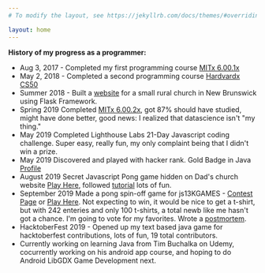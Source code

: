 ```yaml
---
# To modify the layout, see https://jekyllrb.com/docs/themes/#overriding-theme-defaults

layout: home
---
```


**History of my progress as a programmer:**

* Aug 3, 2017 - Completed my first programming course [MITx 6.00.1x](https://courses.edx.org/certificates/b5b76097fe4744a6a5b291b0415df7da "Introduction to Computer Science and Programming Using Python Certificate")
* May 2, 2018 - Completed a second programming course [Hardvardx CS50](https://courses.edx.org/certificates/85a4648c716b4ed1b3f2f43b765a8620 "CS50's Introduction to Computer Science Certificate")
* Summer 2018 - Built a [website](https://www.riversidealbertchurch.com "My final project for CS50") for a small rural church in New Brunswick using Flask Framework.
* Spring 2019 Completed [MITx 6.00.2x]( https://courses.edx.org/certificates/675b83f497ad40f7a4896e4055c51d35), got 87% should have studied, might have done better, good news: I realized that datascience isn't "my thing."
* May 2019 Completed Lighthouse Labs 21-Day Javascript coding challenge. Super easy, really fun, my only complaint being that I didn't win a prize. 
* May 2019 Discovered and played with hacker rank. Gold Badge in Java [Profile](https://www.hackerrank.com/vertfromage?)
* August 2019 Secret Javascript Pong game hidden on Dad's church website [Play Here](https://www.riversidealbertchurch.com/pong), followed [tutorial]( https://medium.com/@hershybateea/how-to-make-pong-with-javascript-1a6bd6226ea1) lots of fun.
* September 2019 Made a pong spin-off game for js13KGAMES - [Contest Page](https://js13kgames.com/entries/backside-ball) or [Play Here](https://vertfromage.github.io./games/backSideBall/index.html).  Not expecting to win, it would be nice to get a t-shirt, but with 242 enteries and only 100 t-shirts, a total newb like me hasn't got a chance. I'm going to vote for my favorites. Wrote a [postmortem](https://vertfromage.github.io./update/2019/09/19/entering-JS13KGames-2019-beginner.html).
* HacktoberFest 2019 - Opened up my text based java game for hacktoberfest contributions, lots of fun, 19 total contributors. 
* Currently working on learning Java from Tim Buchalka on Udemy, cocurrently working on his android app course, and hoping to do Android LibGDX Game Development next.  
